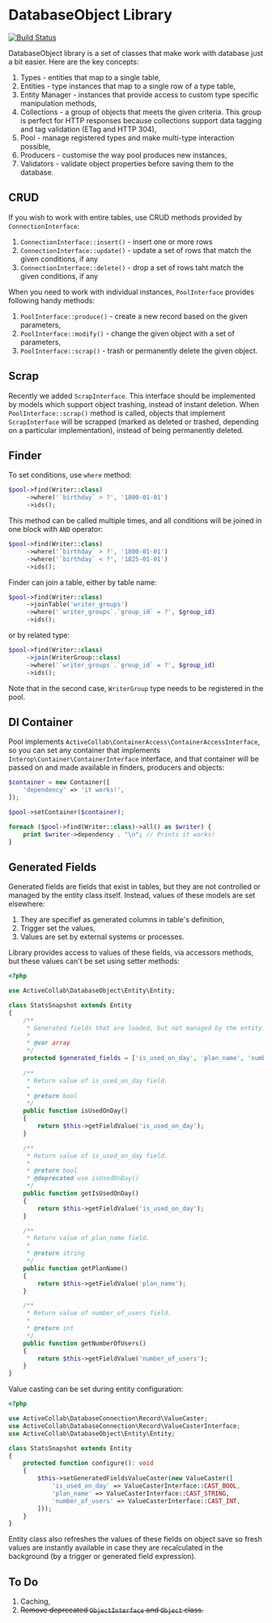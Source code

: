 # DatabaseObject Library

[![Build Status](https://travis-ci.org/activecollab/databaseobject.svg?branch=master)](https://travis-ci.org/activecollab/databaseobject)

DatabaseObject library is a set of classes that make work with database just a bit easier. Here are the key concepts:

1. Types - entities that map to a single table,
1. Entities - type instances that map to a single row of a type table,
1. Entity Manager - instances that provide access to custom type specific manipulation methods,
1. Collections - a group of objects that meets the given criteria. This group is perfect for HTTP responses because collections support data tagging and tag validation (ETag and HTTP 304),
1. Pool - manage registered types and make multi-type interaction possible,
1. Producers - customise the way pool produces new instances,
1. Validators - validate object properties before saving them to the database.

## CRUD

If you wish to work with entire tables, use CRUD methods provided by `ConnectionInterface`:

1. `ConnectionInterface::insert()` - insert one or more rows
1. `ConnectionInterface::update()` - update a set of rows that match the given conditions, if any
1. `ConnectionInterface::delete()` - drop a set of rows taht match the given conditions, if any

When you need to work with individual instances, `PoolInterface` provides following handy methods:

1. `PoolInterface::produce()` - create a new record based on the given parameters,
1. `PoolInterface::modify()` - change the given object with a set of parameters,
1. `PoolInterface::scrap()` - trash or permanently delete the given object.

## Scrap

Recently we added `ScrapInterface`. This interface should be implemented by models which support object trashing, instead of instant deletion. When `PoolInterface::scrap()` method is called, objects that implement `ScrapInterface` will be scrapped (marked as deleted or trashed, depending on a particular implementation), instead of being permanently deleted.

## Finder

To set conditions, use `where` method:

```php
$pool->find(Writer::class)
     ->where('`birthday` > ?', '1800-01-01')
     ->ids();
```

This method can be called multiple times, and all conditions will be joined in one block with `AND` operator:

```php
$pool->find(Writer::class)
     ->where('`birthday` > ?', '1800-01-01')
     ->where('`birthday` < ?', '1825-01-01')
     ->ids();
```

Finder can join a table, either by table name:

```php
$pool->find(Writer::class)
     ->joinTable('writer_groups')
     ->where('`writer_groups`.`group_id` = ?', $group_id)
     ->ids();
```

or by related type:

```php
$pool->find(Writer::class)
     ->join(WriterGroup::class)
     ->where('`writer_groups`.`group_id` = ?', $group_id)
     ->ids();
```

Note that in the second case, `WriterGroup` type needs to be registered in the pool.

## DI Container

Pool implements `ActiveCollab\ContainerAccess\ContainerAccessInterface`, so you can set any container that implements `Interop\Container\ContainerInterface` interface, and that container will be passed on and made available in finders, producers and objects:

```php
$container = new Container([
    'dependency' => 'it works!',
]);

$pool->setContainer($container);

foreach ($pool->find(Writer::class)->all() as $writer) {
    print $writer->dependency . "\n"; // Prints it works!
}
```

## Generated Fields

Generated fields are fields that exist in tables, but they are not controlled or managed by the entity class itself. Instead, values of these models are set elsewhere:

1. They are specifief as generated columns in table's definition,
1. Trigger set the values,
1. Values are set by external systems or processes.

Library provides access to values of these fields, via accessors methods, but these values can't be set using setter methods:

```php
<?php

use ActiveCollab\DatabaseObject\Entity\Entity;

class StatsSnapshot extends Entity
{
    /**
     * Generated fields that are loaded, but not managed by the entity.
     *
     * @var array
     */
    protected $generated_fields = ['is_used_on_day', 'plan_name', 'number_of_users'];
    
    /**
     * Return value of is_used_on_day field.
     *
     * @return bool
     */
    public function isUsedOnDay()
    {
        return $this->getFieldValue('is_used_on_day');
    }

    /**
     * Return value of is_used_on_day field.
     *
     * @return bool
     * @deprecated use isUsedOnDay()
     */
    public function getIsUsedOnDay()
    {
        return $this->getFieldValue('is_used_on_day');
    }

    /**
     * Return value of plan_name field.
     *
     * @return string
     */
    public function getPlanName()
    {
        return $this->getFieldValue('plan_name');
    }

    /**
     * Return value of number_of_users field.
     *
     * @return int
     */
    public function getNumberOfUsers()
    {
        return $this->getFieldValue('number_of_users');
    }
}
```

Value casting can be set during entity configuration:

```php
<?php

use ActiveCollab\DatabaseConnection\Record\ValueCaster;
use ActiveCollab\DatabaseConnection\Record\ValueCasterInterface;
use ActiveCollab\DatabaseObject\Entity\Entity;

class StatsSnapshot extends Entity
{
    protected function configure(): void
    {
        $this->setGeneratedFieldsValueCaster(new ValueCaster([
            'is_used_on_day' => ValueCasterInterface::CAST_BOOL,
            'plan_name' => ValueCasterInterface::CAST_STRING,
            'number_of_users' => ValueCasterInterface::CAST_INT,
        ]));
    }
}
```

Entity class also refreshes the values of these fields on object save so fresh values are instantly available in case they are recalculated in the background (by a trigger or generated field expression).

## To Do

1. Caching,
2. <del>Remove deprecated `ObjectInterface` and `Object` class.</del>
